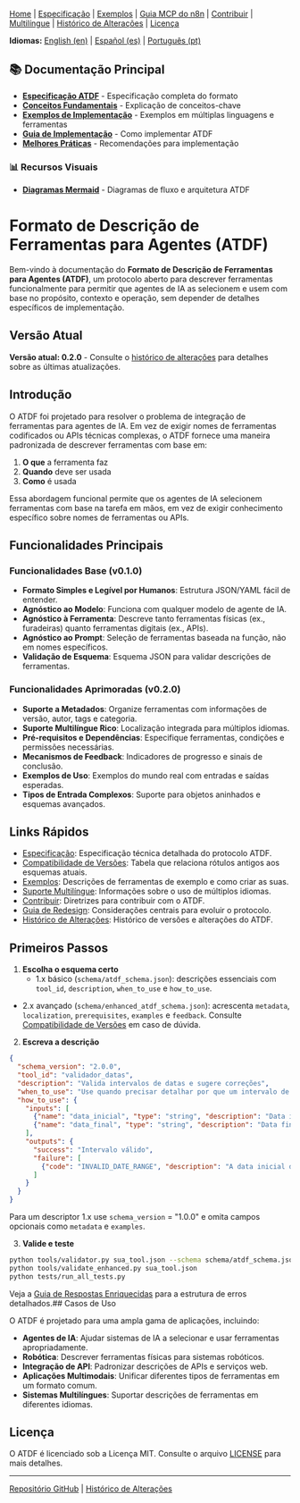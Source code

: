 [Home](index.md) | [Especificação](specification.md) | [Exemplos](examples.md) | [Guia MCP do n8n](n8n_mcp_server_guide.md) | [Contribuir](contributing.md) | [Multilíngue](multilingual.md) | [Histórico de Alterações](changelog.md) | [Licença](license.md)

**Idiomas:** [English (en)](../en/index.md) | [Español (es)](../es/index.md) | [Português (pt)](index.md)

## 📚 Documentação Principal

- **[Especificação ATDF](../docs/ATDF_SPECIFICATION.md)** - Especificação completa do formato
- **[Conceitos Fundamentais](../docs/CONCEPTS.md)** - Explicação de conceitos-chave
- **[Exemplos de Implementação](../docs/examples.md)** - Exemplos em múltiplas linguagens e ferramentas
- **[Guia de Implementação](./IMPLEMENTATION_GUIDE.md)** - Como implementar ATDF
- **[Melhores Práticas](./BEST_PRACTICES.md)** - Recomendações para implementação

### 📊 **Recursos Visuais**
- **[Diagramas Mermaid](../MERMAID_DIAGRAMS.md)** - Diagramas de fluxo e arquitetura ATDF

# Formato de Descrição de Ferramentas para Agentes (ATDF)

Bem-vindo à documentação do **Formato de Descrição de Ferramentas para Agentes (ATDF)**, um protocolo aberto para descrever ferramentas funcionalmente para permitir que agentes de IA as selecionem e usem com base no propósito, contexto e operação, sem depender de detalhes específicos de implementação.

## Versão Atual

**Versão atual: 0.2.0** - Consulte o [histórico de alterações](changelog.md) para detalhes sobre as últimas atualizações.

## Introdução

O ATDF foi projetado para resolver o problema de integração de ferramentas para agentes de IA. Em vez de exigir nomes de ferramentas codificados ou APIs técnicas complexas, o ATDF fornece uma maneira padronizada de descrever ferramentas com base em:

1.  **O que** a ferramenta faz
2.  **Quando** deve ser usada
3.  **Como** é usada

Essa abordagem funcional permite que os agentes de IA selecionem ferramentas com base na tarefa em mãos, em vez de exigir conhecimento específico sobre nomes de ferramentas ou APIs.

## Funcionalidades Principais

### Funcionalidades Base (v0.1.0)
- **Formato Simples e Legível por Humanos**: Estrutura JSON/YAML fácil de entender.
- **Agnóstico ao Modelo**: Funciona com qualquer modelo de agente de IA.
- **Agnóstico à Ferramenta**: Descreve tanto ferramentas físicas (ex., furadeiras) quanto ferramentas digitais (ex., APIs).
- **Agnóstico ao Prompt**: Seleção de ferramentas baseada na função, não em nomes específicos.
- **Validação de Esquema**: Esquema JSON para validar descrições de ferramentas.

### Funcionalidades Aprimoradas (v0.2.0)
- **Suporte a Metadados**: Organize ferramentas com informações de versão, autor, tags e categoria.
- **Suporte Multilíngue Rico**: Localização integrada para múltiplos idiomas.
- **Pré-requisitos e Dependências**: Especifique ferramentas, condições e permissões necessárias.
- **Mecanismos de Feedback**: Indicadores de progresso e sinais de conclusão.
- **Exemplos de Uso**: Exemplos do mundo real com entradas e saídas esperadas.
- **Tipos de Entrada Complexos**: Suporte para objetos aninhados e esquemas avançados.

## Links Rápidos

- [Especificação](specification.md): Especificação técnica detalhada do protocolo ATDF.
- [Compatibilidade de Versões](version_compatibility.md): Tabela que relaciona rótulos antigos aos esquemas atuais.
- [Exemplos](examples.md): Descrições de ferramentas de exemplo e como criar as suas.
- [Suporte Multilíngue](multilingual.md): Informações sobre o uso de múltiplos idiomas.
- [Contribuir](contributing.md): Diretrizes para contribuir com o ATDF.
- [Guia de Redesign](redesign_guidelines.md): Considerações centrais para evoluir o protocolo.
- [Histórico de Alterações](changelog.md): Histórico de versões e alterações do ATDF.

## Primeiros Passos

1. **Escolha o esquema certo**
   - 1.x básico (`schema/atdf_schema.json`): descrições essenciais com `tool_id`, `description`, `when_to_use` e `how_to_use`.
  - 2.x avançado (`schema/enhanced_atdf_schema.json`): acrescenta `metadata`, `localization`, `prerequisites`, `examples` e `feedback`.
   Consulte [Compatibilidade de Versões](version_compatibility.md) em caso de dúvida.

2. **Escreva a descrição**

```json
{
  "schema_version": "2.0.0",
  "tool_id": "validador_datas",
  "description": "Valida intervalos de datas e sugere correções",
  "when_to_use": "Use quando precisar detalhar por que um intervalo de datas é inválido",
  "how_to_use": {
    "inputs": [
      {"name": "data_inicial", "type": "string", "description": "Data inicial ISO 8601", "required": true},
      {"name": "data_final", "type": "string", "description": "Data final ISO 8601", "required": true}
    ],
    "outputs": {
      "success": "Intervalo válido",
      "failure": [
        {"code": "INVALID_DATE_RANGE", "description": "A data inicial deve ser menor que a final"}
      ]
    }
  }
}
```

Para um descriptor 1.x use `schema_version` = "1.0.0" e omita campos opcionais como `metadata` e `examples`.

3. **Valide e teste**

```bash
python tools/validator.py sua_tool.json --schema schema/atdf_schema.json
python tools/validate_enhanced.py sua_tool.json
python tests/run_all_tests.py
```

Veja a [Guia de Respostas Enriquecidas](enriched_responses_guide.md) para a estrutura de erros detalhados.## Casos de Uso

O ATDF é projetado para uma ampla gama de aplicações, incluindo:

- **Agentes de IA**: Ajudar sistemas de IA a selecionar e usar ferramentas apropriadamente.
- **Robótica**: Descrever ferramentas físicas para sistemas robóticos.
- **Integração de API**: Padronizar descrições de APIs e serviços web.
- **Aplicações Multimodais**: Unificar diferentes tipos de ferramentas em um formato comum.
- **Sistemas Multilíngues**: Suportar descrições de ferramentas em diferentes idiomas.

## Licença

O ATDF é licenciado sob a Licença MIT. Consulte o arquivo [LICENSE](license.md) para mais detalhes.

---

[Repositório GitHub](https://github.com/MauricioPerera/agent-tool-description-format) | [Histórico de Alterações](changelog.md) 
